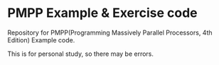 # PMPP Example & Exercise code

Repository for PMPP(Programming Massively Parallel Processors, 4th Edition) Example code.

This is for personal study, so there may be errors.
